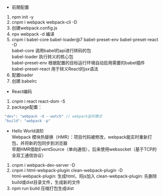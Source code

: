 - 前期配置  
1. npm init -y  
2. cnpm i webpack webpack-cli -D  
3. 创建webpack.config.js
4. npx webpack -d 编译
5. cnpm i babel-core babel-loader@7 babel-preset-env babel-preset-react -D  
babel-core 调用babel的api进行转码的包  
babel-loader 执行转义的核心包  
babel-preset-env 根据配置的目标运行环境自动启用需要的babel插件  
babel-preset-react 用于转义React的jsx语法
6. 配置loader
7. 创建.babelrc
- React编码
1. cnpm i react react-dom -S
2. package配置：  
```js
"dev": "webpack -d --watch" // webpack监听模式
"build": "webpack -p"
```
- Hello World进阶  
Webpack 模块热替换（HMR）：项目代码被修改，webpack能实时重新打包，并将新的包同步到浏览器  
早期HMR借助EventSource（单向通信），后来使用websocket（基于TCP的全双工通信协议）  
1. cnpm i webpack-dev-server -D
2. cnpm i html-webpack-plugin clean-webpack-plugin -D  
html-webpack-plugin: 生成html，将js加入
clean-webpack-plugin: 先删除build或dist目录文件，生成新的文件
3. npm run build 压缩打包生成dist